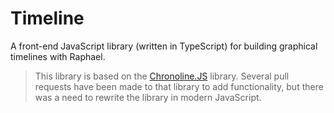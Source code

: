 # Timeline

A front-end JavaScript library (written in TypeScript) for building graphical timelines with Raphael.

> This library is based on the [Chronoline.JS](https://github.com/StoicLoofah/chronoline.js) library. Several pull requests have been made to that library to add functionality, but there was a need to rewrite the library in modern JavaScript.
